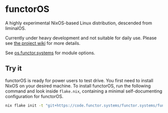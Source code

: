 # functorOS

A highly experimental NixOS-based Linux distribution, descended from liminalOS.

Currently under heavy development and not suitable for daily use. Please see
[the project wiki](https://code.functor.systems/functor.systems/functorOS/wiki) for more details.

See [os.functor.systems](https://os.functor.systems/) for module options.

## Try it

functorOS is ready for power users to test drive. You first need to install
NixOS on your desired machine. To install functorOS, run the following command
and look inside `flake.nix`, containing a minimal self-documenting
configuration for functorOS.

```sh
nix flake init -t "git+https://code.functor.systems/functor.systems/functorOS"
```
